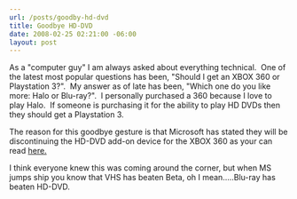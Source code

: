 ```yaml
---
url: /posts/goodby-hd-dvd
title: Goodbye HD-DVD
date: 2008-02-25 02:21:00 -06:00
layout: post
---
```


As a "computer guy" I am always asked about everything technical.  One of the latest most popular questions has been, "Should I get an XBOX 360 or Playstation 3?".  My answer as of late has been, "Which one do you like more: Halo or Blu-ray?".  I personally purchased a 360 because I love to play Halo.  If someone is purchasing it for the ability to play HD DVDs then they should get a Playstation 3.

The reason for this goodbye gesture is that Microsoft has stated they will be discontinuing the HD-DVD add-on device for the XBOX 360 as your can read [here.](http://ap.google.com/article/ALeqM5ifXeLMB28kre9AK-YgVq7Y4ZEJ9wD8V0RI780)

I think everyone knew this was coming around the corner, but when MS jumps ship you know that VHS has beaten Beta, oh I mean.....Blu-ray has beaten HD-DVD.
